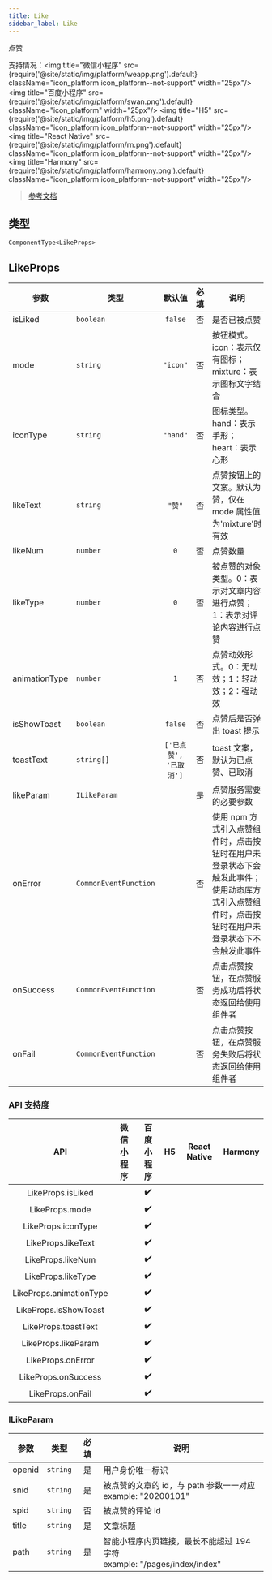 ```yaml
---
title: Like
sidebar_label: Like
---
```


点赞

支持情况：<img title="微信小程序" src={require('@site/static/img/platform/weapp.png').default} className="icon_platform icon_platform--not-support" width="25px"/> <img title="百度小程序" src={require('@site/static/img/platform/swan.png').default} className="icon_platform" width="25px"/> <img title="H5" src={require('@site/static/img/platform/h5.png').default} className="icon_platform icon_platform--not-support" width="25px"/> <img title="React Native" src={require('@site/static/img/platform/rn.png').default} className="icon_platform icon_platform--not-support" width="25px"/> <img title="Harmony" src={require('@site/static/img/platform/harmony.png').default} className="icon_platform icon_platform--not-support" width="25px"/>

> [参考文档](https://smartprogram.baidu.com/docs/develop/extended/component-content/like/)

## 类型

```tsx
ComponentType<LikeProps>
```

## LikeProps

| 参数 | 类型 | 默认值 | 必填 | 说明 |
| --- | --- | :---: | :---: | --- |
| isLiked | `boolean` | `false` | 否 | 是否已被点赞 |
| mode | `string` | `"icon"` | 否 | 按钮模式。icon：表示仅有图标；mixture：表示图标文字结合 |
| iconType | `string` | `"hand"` | 否 | 图标类型。hand：表示手形；heart：表示心形 |
| likeText | `string` | `"赞"` | 否 | 点赞按钮上的文案。默认为赞，仅在 mode 属性值为'mixture'时有效 |
| likeNum | `number` | `0` | 否 | 点赞数量 |
| likeType | `number` | `0` | 否 | 被点赞的对象类型。0：表示对文章内容进行点赞；1：表示对评论内容进行点赞 |
| animationType | `number` | `1` | 否 | 点赞动效形式。0：无动效；1：轻动效；2：强动效 |
| isShowToast | `boolean` | `false` | 否 | 点赞后是否弹出 toast 提示 |
| toastText | `string[]` | `['已点赞', '已取消']` | 否 | toast 文案，默认为已点赞、已取消 |
| likeParam | `ILikeParam` |  | 是 | 点赞服务需要的必要参数 |
| onError | `CommonEventFunction` |  | 否 | 使用 npm 方式引入点赞组件时，点击按钮时在用户未登录状态下会触发此事件；使用动态库方式引入点赞组件时，点击按钮时在用户未登录状态下不会触发此事件 |
| onSuccess | `CommonEventFunction` |  | 否 | 点击点赞按钮，在点赞服务成功后将状态返回给使用组件者 |
| onFail | `CommonEventFunction` |  | 否 | 点击点赞按钮，在点赞服务失败后将状态返回给使用组件者 |

### API 支持度

| API | 微信小程序 | 百度小程序 | H5 | React Native | Harmony |
| :---: | :---: | :---: | :---: | :---: | :---: |
| LikeProps.isLiked |  | ✔️ |  |  |  |
| LikeProps.mode |  | ✔️ |  |  |  |
| LikeProps.iconType |  | ✔️ |  |  |  |
| LikeProps.likeText |  | ✔️ |  |  |  |
| LikeProps.likeNum |  | ✔️ |  |  |  |
| LikeProps.likeType |  | ✔️ |  |  |  |
| LikeProps.animationType |  | ✔️ |  |  |  |
| LikeProps.isShowToast |  | ✔️ |  |  |  |
| LikeProps.toastText |  | ✔️ |  |  |  |
| LikeProps.likeParam |  | ✔️ |  |  |  |
| LikeProps.onError |  | ✔️ |  |  |  |
| LikeProps.onSuccess |  | ✔️ |  |  |  |
| LikeProps.onFail |  | ✔️ |  |  |  |

### ILikeParam

| 参数 | 类型 | 必填 | 说明 |
| --- | --- | :---: | --- |
| openid | `string` | 是 | 用户身份唯一标识 |
| snid | `string` | 是 | 被点赞的文章的 id，与 path 参数一一对应<br />example: "20200101" |
| spid | `string` | 否 | 被点赞的评论 id |
| title | `string` | 是 | 文章标题 |
| path | `string` | 是 | 智能小程序内页链接，最长不能超过 194 字符<br />example: "/pages/index/index" |
